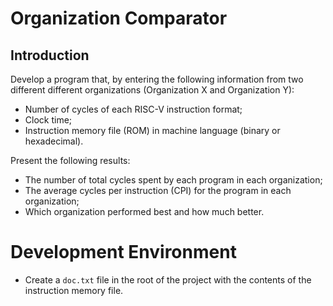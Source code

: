 # Organization Comparator

## Introduction

Develop a program that, by entering the following information from two different different organizations (Organization X and Organization Y):
* Number of cycles of each RISC-V instruction format;
* Clock time;
* Instruction memory file (ROM) in machine language (binary or 
hexadecimal).

Present the following results:
* The number of total cycles spent by each program in each organization;
* The average cycles per instruction (CPI) for the program in each organization;
* Which organization performed best and how much better. 

# Development Environment

* Create a `doc.txt` file in the root of the project with the contents of the instruction memory file.

